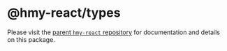 # @hmy-react/types

Please visit the [parent `hmy-react` repository](https://github.com/harmony-one/hmy-react) for documentation and details on this package.
